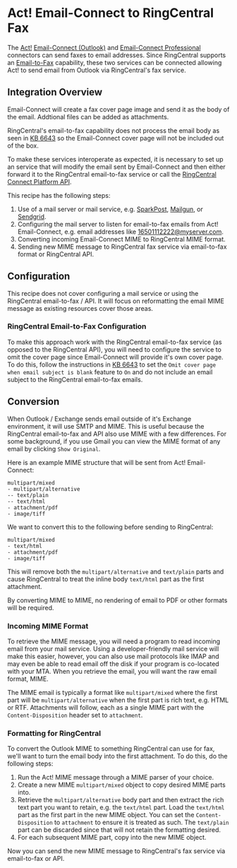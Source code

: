 # Act! Email-Connect to RingCentral Fax

The [Act!](http://www.act.com/) [Email-Connect (Outlook)](http://www.actaddons.com/addons/email_connect.asp) and [Email-Connect Professional](http://www.actaddons.com/addons/email_connect_professional.asp) connectors can send faxes to email addresses. Since RingCentral supports an [Email-to-Fax](http://success.ringcentral.com/articles/en_US/RC_Knowledge_Article/6643) capability, these two services can be connected allowing Act! to send email from Outlook via RingCentral's fax service.

## Integration Overview

Email-Connect will create a fax cover page image and send it as the body of the email. Addtional files can be added as attachments.

RingCentral's email-to-fax capability does not process the email body as seen in [KB 6643](http://success.ringcentral.com/articles/en_US/RC_Knowledge_Article/6643) so the Email-Connect cover page will not be included out of the box.

To make these services interoperate as expected, it is necessary to set up an service that will modify the email sent by Email-Connect and then either forward it to the RingCentral email-to-fax service or call the [RingCentral Connect Platform API](https://developers.ringcentral.com).

This recipe has the following steps:

1. Use of a mail server or mail service, e.g. [SparkPost](https://www.sparkpost.com/), [Mailgun](https://www.mailgun.com/), or [Sendgrid](https://sendgrid.com/).
2. Configuring the mail server to listen for email-to-fax emails from Act! Email-Connect, e.g. email addresses like 16501112222@myserver.com.
3. Converting incoming Email-Connect MIME to RingCentral MIME format.
4. Sending new MIME message to RingCentral fax service via email-to-fax format or RingCentral API.

## Configuration

This recipe does not cover configuring a mail service or using the RingCentral email-to-fax / API. It will focus on reformatting the email MIME message as existing resources cover those areas.

### RingCentral Email-to-Fax Configuration

To make this approach work with the RingCentral email-to-fax service (as opposed to the RingCentral API), you will need to configure the service to omit the cover page since Email-Connect will provide it's own cover page. To do this, follow the instructions in [KB 6643](http://success.ringcentral.com/articles/en_US/RC_Knowledge_Article/6643) to set the `Omit cover page when email subject is blank` feature to `On` and do not include an email subject to the RingCentral email-to-fax emails.

## Conversion

When Outlook / Exchange sends email outside of it's Exchange environment, it will use SMTP and MIME. This is useful because the RingCentral email-to-fax and API also use MIME with a few differences. For some background, if you use Gmail you can view the MIME format of any email by clicking `Show Original`.

Here is an example MIME structure that will be sent from Act! Email-Connect:

```
multipart/mixed
- multipart/alternative
-- text/plain
-- text/html
- attachment/pdf
- image/tiff
```

We want to convert this to the following before sending to RingCentral:

```
multipart/mixed
- text/html
- attachment/pdf
- image/tiff
```

This will remove both the `multipart/alternative` and `text/plain` parts and cause RingCentral to treat the inline body `text/html` part as the first attachment.

By converting MIME to MIME, no rendering of email to PDF or other formats will be required.

### Incoming MIME Format

To retrieve the MIME message, you will need a program to read incoming email from your mail service. Using a developer-friendly mail service will make this easier, however, you can also use mail protocols like IMAP and may even be able to read email off the disk if your program is co-located with your MTA. When you retrieve the email, you will want the raw email format, MIME.

The MIME email is typically a format like `multipart/mixed` where the first part will be `multipart/alternative` when the first part is rich text, e.g. HTML or RTF. Attachments will follow, each as a single MIME part with the `Content-Disposition` header set to `attachment`.

### Formatting for RingCentral

To convert the Outlook MIME to something RingCentral can use for fax, we'll want to turn the email body into the first attachment. To do this, do the following steps:

1. Run the Act! MIME message through a MIME parser of your choice.
2. Create a new MIME `multipart/mixed` object to copy desired MIME parts into.
3. Retrieve the `multipart/alternative` body part and then extract the rich text part you want to retain, e.g. the `text/html` part. Load the `text/html` part as the first part in the new MIME object. You can set the `Content-Disposition` to `attachment` to ensure it is treated as such. The `text/plain` part can be discarded since that will not retain the formatting desired.
4. For each subsequent MIME part, copy into the new MIME object.

Now you can send the new MIME message to RingCentral's fax service via email-to-fax or API.
